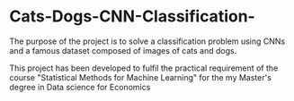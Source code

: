 # Cats-Dogs-CNN-Classification-
The purpose of the project is to solve a classification problem using CNNs and a famous dataset composed of images of cats and dogs. 

This project has been developed to fulfil the practical requirement of the course "Statistical Methods for Machine Learning" for the my Master's degree in Data science for Economics
